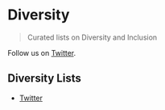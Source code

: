 # Diversity
> Curated lists on Diversity and Inclusion

Follow us on [Twitter](https://twitter.com/indiversity).

## Diversity Lists

- [Twitter](https://github.com/gregorycoleman/diversity-twitter)
 
